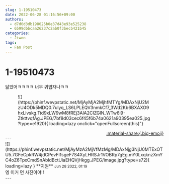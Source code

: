 ```yaml
---
slug: 1-19510473
date: 2022-06-28 01:16:56+09:00
authors:
  - d7d0d3db198025b0e37d43e93e525238
  - 6599dbbcaa26237c2ab0f3becb421b45
categories:
  - Jiwon
tags:
  - Fan Post
---
```


# 1-19510473

<div class="post-container" markdown="1">
<div class="content-container md-sidebar__scrollwrap" markdown="1">

닮았어ㅋㅋㅋㅋ 너무 귀엽자나ㅋㅋ
<figure markdown="1">
![](https://phinf.wevpstatic.net/MjAyMjA2MjhfMTYg/MDAxNjU2MzU4ODk5MDQ0.7ulyq_LS6LPLEQV3nmkCf7_3Wd2Kb6BXAXO9hxLivskg.Ttd9xLW9wM8fREj3AlA2CIZGlN_WTw6i9-ZtkttvqfAg.JPEG/7bf8d03cec6f45f6b74a0621a90395ea025.jpg?type=e1920){ loading=lazy onclick="openFullscreen(this)"}
</figure>


</div>
</div>

<div style="text-align: right;" markdown="1">
<a href="https://weverse.io/fromis9/fanpost/1-19510473" style="text-align: right;">:material-share:{.big-emoji}</a>
</div>
---

<div class="comments-container md-sidebar__scrollwrap" markdown="1">
<div class="comment" markdown="1">
<div class='id-container' markdown="1">
![](https://phinf.wevpstatic.net/MjAyMzA2MjVfMzMg/MDAxNjg3NjU0MTExOTU5.7GFeCpkRW4jdCPevFi1sgeF7S4XyLHRSJr1VOBRp7gEg.mY0LxqknzXmYC4oZ6TpxCmdSnAbldBctUiaEHQVjHkgg.JPEG/image.jpg?type=s72){ loading=lazy }
**<span class="artist">지원</span>** <small>Jun 28 2022, 01:19</small><br>
</div>
<div class='comment-body' markdown="1">
엥 이거 먼 사진이야!!
</div>
</div>
</div>
---
